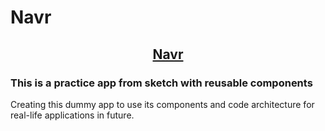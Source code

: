 

# Navr

</div>
<h2 align="center"><a href="">Navr</a></h2>
</div>

<div>
<h3 align="left">This is a practice app from sketch with reusable components</h3>
</div>

<div>
<p align="left">Creating this dummy app to use its components and code architecture for real-life applications in future.</p>
</div>
